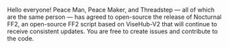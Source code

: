 Hello everyone! Peace Man, Peace Maker, and Threadstep — all of which are the same person — has agreed to open-source the release of Nocturnal FF2, an open-source FF2 script based on ViseHub-V2 that will continue to receive consistent updates. You are free to create issues and contribute to the code.
